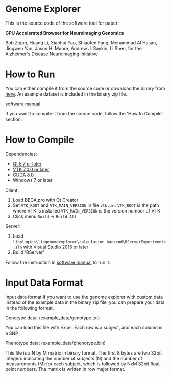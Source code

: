 Genome Explorer
===================================

This is the source code of the software tool for paper:

**GPU Accelerated Browser for Neuroimaging Genomics**

Bob Zigon, Huang Li, Xiaohui Yao, Shiaofen Fang, Mohammad Al Hasan, Jingwen Yan, Jason H. Moore, Andrew J. Saykin, Li Shen, for the Alzheimer's Disease Neuroimaging Initiative

How to Run
==========

You can either compile it from the source code or download the binary from [here](http://www.iu.edu/~beca/BECA-GenomicExplorer.zip). 
An example dataset is included in the binary zip file.

[software manual](http://www.iu.edu/~beca/asserts/BECA_Software_Manual_GenomeExplorer.pdf)

If you want to compile it from the source code, follow the 'How to Compile' section.

How to Compile
==============

Dependencies:
* [Qt 5.7 or later](https://www.qt.io/)
* [VTK 7.0.0 or later](https://www.vtk.org/)
* [CUDA 8.0](https://developer.nvidia.com/cuda-toolkit)
* Windows 7 or later

Client:
1. Load BECA.pro with Qt Creator
2. Set `VTK_ROOT` and `VTK_MAIN_VERSION` in file `vtk.pri`
`VTK_ROOT` is the path where VTK is installed
`VTK_MAIN_VERSION` is the version number of VTK
3. Click menu `Build` -> `Build All`

Server:
1. Load `libplugins\libgenomeexplorer\calculation_backend\BServerExperiments.sln` with Visual Studio 2015 or later
2. Build 'BServer'

Follow the instruction in [software manual](http://www.iu.edu/~beca/asserts/BECA_Software_Manual_GenomeExplorer.pdf) to run it.


Input Data Format
=================

Input data format
If you want to use the genome explorer with custom data instead of the example data in the binary zip file, you can prepare your data in the following format.


Genotype data: (example_data/genotype.txt)

You can load this file with Excel. Each row is a subject, and each column is a SNP


Phenotype data: (example_data/phenotype.bin)

This file is a N by M matrix in binary format. The first 8 bytes are two 32bit integers indicating the number of subjects (N) and the number of measurements (M) for each subject, which is followed by NxM 32bit float-point numbers. The matrix is written in row major format.

